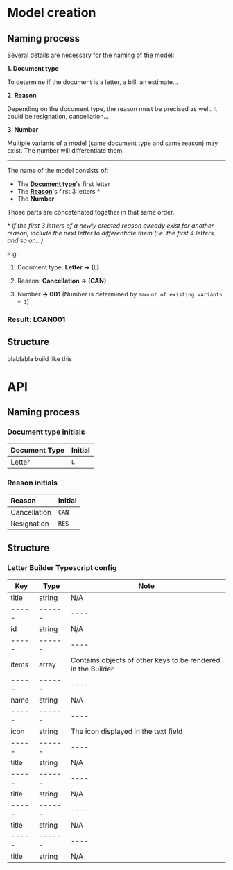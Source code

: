 # Model creation

## Naming process

Several details are necessary for the naming of the model:

**1. Document type**

To determine if the document is a letter, a bill, an estimate...

**2. Reason**

Depending on the document type, the reason must be precised as well. It could be resignation, cancellation...

**3. Number**

Multiple variants of a model (same document type and same reason) may exist. The number will differentiate them.

---

The name of the model consists of:

- The [**Document type**](#document-type-initials)'s first letter
- The [**Reason**](#reason-initials)'s first 3 letters \*
- The **Number**

Those parts are concatenated together in that same order.

\* _If the first 3 letters of a newly created reason already exist for another reason, include the next letter to differentiate them (i.e. the first 4 letters, and so on...)_

e.g.:

1. Document type: **Letter -> (L)**

2. Reason: **Cancellation -> (CAN)**

3. Number **-> 001** (Number is determined by `amount of existing variants + 1`)

### Result: LCAN001

## Structure

blablabla build like this

# API

## Naming process

### Document type initials

| **Document Type** | **Initial** |
| :---------------- | :---------- |
| Letter            | `L`         |

### Reason initials

| **Reason**   | **Initial** |
| :----------- | :---------- |
| Cancellation | `CAN`       |
| Resignation  | `RES`       |

## Structure

### Letter Builder Typescript config

| Key   | Type   | Note                                                         |
| ----- | ------ | ------------------------------------------------------------ |
| title | string | N/A                                                          |
| ----- | ------ | ----                                                         |
| id    | string | N/A                                                          |
| ----- | ------ | ----                                                         |
| items | array  | Contains objects of other keys to be rendered in the Builder |
| ----- | ------ | ----                                                         |
| name  | string | N/A                                                          |
| ----- | ------ | ----                                                         |
| icon  | string | The icon displayed in the text field                         |
| ----- | ------ | ----                                                         |
| title | string | N/A                                                          |
| ----- | ------ | ----                                                         |
| title | string | N/A                                                          |
| ----- | ------ | ----                                                         |
| title | string | N/A                                                          |
| ----- | ------ | ----                                                         |
| title | string | N/A                                                          |
